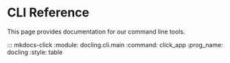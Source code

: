 # CLI Reference

This page provides documentation for our command line tools.

::: mkdocs-click
    :module: docling.cli.main
    :command: click_app
    :prog_name: docling
    :style: table